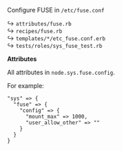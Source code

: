 Configure FUSE in `/etc/fuse.conf`

↪ `attributes/fuse.rb`  
↪ `recipes/fuse.rb`  
↪ `templates/*/etc_fuse.conf.erb`  
↪ `tests/roles/sys_fuse_test.rb`

**Attributes**

All attributes in `node.sys.fuse.config`.

For example:

    "sys" => {
      "fuse" => {
        "config" => {
          "mount_max" => 1000,
          "user_allow_other" => ""
        }
      }
    }

